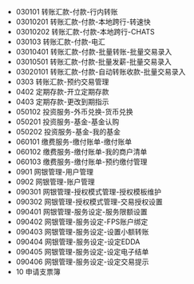 <!--
 * @Author: ZhangZhen
 * @Date: 2022-03-08 15:18:05
 * @LastEditTime: 2022-09-27 09:54:31
 * @LastEditors: Please set LastEditors
 * @Description: Zz's design
 * @FilePath: \webbank-pc\授权菜单.md
-->
- 030101  转账汇款-付款-行内转账
- 03010201    转账汇款-付款-本地跨行-转速快
- 03010202    转账汇款-付款-本地跨行-CHATS
- 030103  转账汇款-付款-电汇
- 03010401    转账汇款-付款-批量转账-批量交易录入
- 03010501    转账汇款-付款-批量发薪-批量交易录入
- 03020101    转账汇款-付款-自动转账收款-批量交易录入
- 0303  转账汇款-预约交易管理
- 0402    定期存款-开立定期存款
- 0403    定期存款-更改到期指示
- 050102  投资服务-外币兑换-货币兑换
- 050201  投资服务-基金-基金认购
- 050202  投资服务-基金-我的基金
- 060101  缴费服务-缴付账单-缴付账单
- 060102  缴费服务-缴付账单-我的商户清单
- 060103  缴费服务-缴付账单-预约缴付管理
- 0901  网银管理-用户管理
- 0902  网银管理-账户管理
- 090301  网银管理-授权模式管理-授权模板维护
- 090302  网银管理-授权模式管理-交易授权设置
- 090401  网银管理-服务设定-服务限额设置
- 090402  网银管理-服务设定-FPS账户绑定
- 090403  网银管理-服务设定-设置小额转账
- 090404  网银管理-服务设定-设定EDDA
- 090405  网银管理-服务设定-设定电子结单
- 090406  网银管理-服务设定-设定交易提示
- 10  申请支票簿